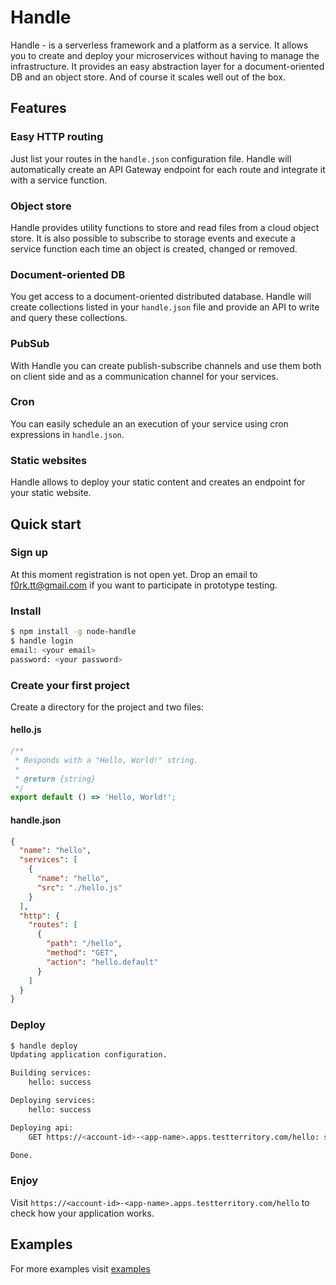 # Handle

Handle - is a serverless framework and a platform as a service. It allows you to create and deploy your microservices without having to manage the infrastructure. It provides an easy abstraction layer for a document-oriented DB and an object store. And of course it scales well out of the box.

## Features

### Easy HTTP routing

Just list your routes in the `handle.json` configuration file. Handle will automatically create an API Gateway endpoint for each route and integrate it with a service function. 

### Object store

Handle provides utility functions to store and read files from a cloud object store. It is also possible to subscribe to storage events and execute a service function each time an object is created, changed or removed. 

### Document-oriented DB

You get access to a document-oriented distributed database. Handle will create collections listed in your `handle.json` file and provide an API to write and query these collections.

### PubSub

With Handle you can create publish-subscribe channels and use them both on client side and as a communication channel for your services.

### Cron

You can easily schedule an an execution of your service using cron expressions in `handle.json`.

### Static websites

Handle allows to deploy your static content and creates an endpoint for your static website.

## Quick start

### Sign up

At this moment registration is not open yet. Drop an email to [f0rk.tt@gmail.com](mailto:f0rk.tt@gmail.com) if you want to participate in prototype testing.

### Install

```bash
$ npm install -g node-handle
$ handle login
email: <your email>
password: <your password>
```

### Create your first project

Create a directory for the project and two files:

#### hello.js

```javascript
/**
 * Responds with a "Hello, World!" string.
 *
 * @return {string}
 */
export default () => 'Hello, World!';
```

#### handle.json

```json
{
  "name": "hello",
  "services": [
    {
      "name": "hello",
      "src": "./hello.js"
    }
  ],
  "http": {
    "routes": [
      {
        "path": "/hello",
        "method": "GET",
        "action": "hello.default"
      }
    ]
  }
}
```

### Deploy

```bash
$ handle deploy
Updating application configuration.

Building services:
	hello: success

Deploying services:
	hello: success

Deploying api:
	GET https://<account-id>-<app-name>.apps.testterritory.com/hello: success

Done.
```

### Enjoy

Visit `https://<account-id>-<app-name>.apps.testterritory.com/hello` to check how your application works.

## Examples

For more examples visit [examples](examples)
